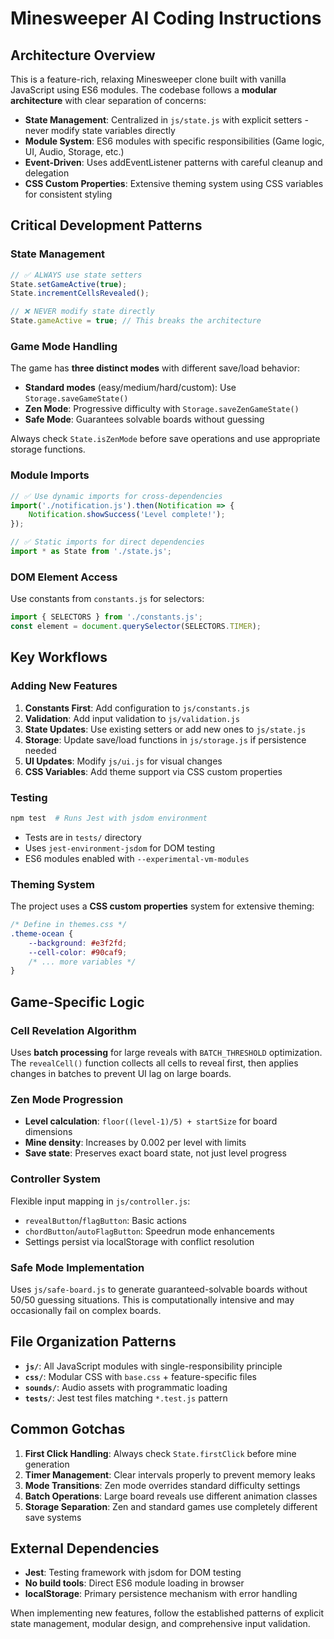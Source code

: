 # Minesweeper AI Coding Instructions

## Architecture Overview

This is a feature-rich, relaxing Minesweeper clone built with vanilla JavaScript using ES6 modules. The codebase follows a **modular architecture** with clear separation of concerns:

- **State Management**: Centralized in `js/state.js` with explicit setters - never modify state variables directly
- **Module System**: ES6 modules with specific responsibilities (Game logic, UI, Audio, Storage, etc.)
- **Event-Driven**: Uses addEventListener patterns with careful cleanup and delegation
- **CSS Custom Properties**: Extensive theming system using CSS variables for consistent styling

## Critical Development Patterns

### State Management
```javascript
// ✅ ALWAYS use state setters
State.setGameActive(true);
State.incrementCellsRevealed();

// ❌ NEVER modify state directly  
State.gameActive = true; // This breaks the architecture
```

### Game Mode Handling
The game has **three distinct modes** with different save/load behavior:
- **Standard modes** (easy/medium/hard/custom): Use `Storage.saveGameState()`
- **Zen Mode**: Progressive difficulty with `Storage.saveZenGameState()`
- **Safe Mode**: Guarantees solvable boards without guessing

Always check `State.isZenMode` before save operations and use appropriate storage functions.

### Module Imports
```javascript
// ✅ Use dynamic imports for cross-dependencies
import('./notification.js').then(Notification => {
    Notification.showSuccess('Level complete!');
});

// ✅ Static imports for direct dependencies
import * as State from './state.js';
```

### DOM Element Access
Use constants from `constants.js` for selectors:
```javascript
import { SELECTORS } from './constants.js';
const element = document.querySelector(SELECTORS.TIMER);
```

## Key Workflows

### Adding New Features
1. **Constants First**: Add configuration to `js/constants.js`
2. **Validation**: Add input validation to `js/validation.js` 
3. **State Updates**: Use existing setters or add new ones to `js/state.js`
4. **Storage**: Update save/load functions in `js/storage.js` if persistence needed
5. **UI Updates**: Modify `js/ui.js` for visual changes
6. **CSS Variables**: Add theme support via CSS custom properties

### Testing
```bash
npm test  # Runs Jest with jsdom environment
```
- Tests are in `tests/` directory
- Uses `jest-environment-jsdom` for DOM testing
- ES6 modules enabled with `--experimental-vm-modules`

### Theming System
The project uses a **CSS custom properties** system for extensive theming:
```css
/* Define in themes.css */
.theme-ocean {
    --background: #e3f2fd;
    --cell-color: #90caf9;
    /* ... more variables */
}
```

## Game-Specific Logic

### Cell Revelation Algorithm
Uses **batch processing** for large reveals with `BATCH_THRESHOLD` optimization. The `revealCell()` function collects all cells to reveal first, then applies changes in batches to prevent UI lag on large boards.

### Zen Mode Progression
- **Level calculation**: `floor((level-1)/5) + startSize` for board dimensions
- **Mine density**: Increases by 0.002 per level with limits
- **Save state**: Preserves exact board state, not just level progress

### Controller System
Flexible input mapping in `js/controller.js`:
- `revealButton`/`flagButton`: Basic actions
- `chordButton`/`autoFlagButton`: Speedrun mode enhancements
- Settings persist via localStorage with conflict resolution

### Safe Mode Implementation
Uses `js/safe-board.js` to generate guaranteed-solvable boards without 50/50 guessing situations. This is computationally intensive and may occasionally fail on complex boards.

## File Organization Patterns

- **`js/`**: All JavaScript modules with single-responsibility principle
- **`css/`**: Modular CSS with `base.css` + feature-specific files
- **`sounds/`**: Audio assets with programmatic loading
- **`tests/`**: Jest test files matching `*.test.js` pattern

## Common Gotchas

1. **First Click Handling**: Always check `State.firstClick` before mine generation
2. **Timer Management**: Clear intervals properly to prevent memory leaks
3. **Mode Transitions**: Zen mode overrides standard difficulty settings
4. **Batch Operations**: Large board reveals use different animation classes
5. **Storage Separation**: Zen and standard games use completely different save systems

## External Dependencies

- **Jest**: Testing framework with jsdom for DOM testing
- **No build tools**: Direct ES6 module loading in browser
- **localStorage**: Primary persistence mechanism with error handling

When implementing new features, follow the established patterns of explicit state management, modular design, and comprehensive input validation.
